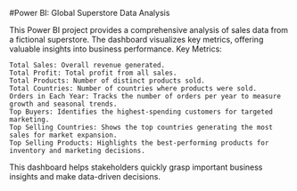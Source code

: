 #Power BI: Global Superstore Data Analysis

This Power BI project provides a comprehensive analysis of sales data from a fictional superstore. The dashboard visualizes key metrics, offering valuable insights into business performance.
Key Metrics:

    Total Sales: Overall revenue generated.
    Total Profit: Total profit from all sales.
    Total Products: Number of distinct products sold.
    Total Countries: Number of countries where products were sold.
    Orders in Each Year: Tracks the number of orders per year to measure growth and seasonal trends.
    Top Buyers: Identifies the highest-spending customers for targeted marketing.
    Top Selling Countries: Shows the top countries generating the most sales for market expansion.
    Top Selling Products: Highlights the best-performing products for inventory and marketing decisions.

This dashboard helps stakeholders quickly grasp important business insights and make data-driven decisions.
